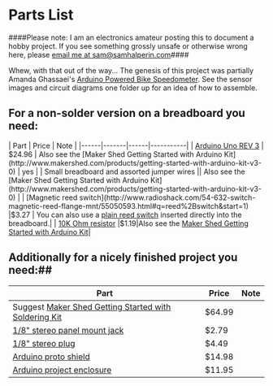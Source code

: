 # Parts List #

####Please note: I am an electronics amateur posting this to document a hobby project.  If you see something grossly unsafe or otherwise wrong here, please <a href="mailto:sam@samhalperin.com">email me at sam@samhalperin.com</a>####

Whew, with that out of the way... The genesis of this project was partially Amanda Ghassaei's [Arduino Powered Bike Speedometer](http://www.instructables.com/id/Arduino-Bike-Speedometer/?ALLSTEPS).  See the sensor images and circuit diagrams one folder up for an idea of how to assemble.


## For a non-solder version on a breadboard you need: ##
| Part | Price | Note |
|------|-------|------|-----------|
| [Arduino Uno REV 3](http://store.arduino.cc/product/A000066)     | $24.96   | Also see the [Maker Shed Getting Started with Arduino Kit](http://www.makershed.com/products/getting-started-with-arduino-kit-v3-0) | yes | 
| Small breadboard and assorted jumper wires || Also see the [Maker Shed Getting Started with Arduino Kit](http://www.makershed.com/products/getting-started-with-arduino-kit-v3-0) | 
| [Magnetic reed switch](http://www.radioshack.com/54-632-switch-magnetic-reed-flange-mnt/55050593.html#q=reed%2Bswitch&start=1) |$3.27 | You can also use a [plain reed switch](https://www.sparkfun.com/search/results?term=COM-08642) inserted directly into the breadboard.|
| [10K Ohm resistor](http://www.radioshack.com/10k-ohm-1-4-watt-carbon-film-resistor-5-pack/2711335.html#.VHi2OaTF_q4) |$1.19|Also see the [Maker Shed Getting Started with Arduino Kit](http://www.makershed.com/products/getting-started-with-arduino-kit-v3-0)|


## Additionally for a nicely finished project you need:##
| Part | Price | Note|
|------|-------|-----|
| Suggest [Maker Shed Getting Started with Soldering Kit](http://www.makershed.com/products/make-getting-started-with-soldering-kit)| $64.99 |  |
| [1/8" stereo panel mount jack](http://www.radioshack.com/1-8-stereo-panel-mount-audio-jack-2-pack/2740249.html) | $2.79| |
| [1/8" stereo plug](http://www.radioshack.com/1-8-shielded-stereo-phone-plug/2741547.html)| $4.49| |
| [Arduino proto shield](http://store.arduino.cc/index.php?main_page=product_info&cPath=11_5&products_id=203) | $14.98| |
| [Arduino project enclosure](https://www.sparkfun.com/products/10088) | $11.95 | |


